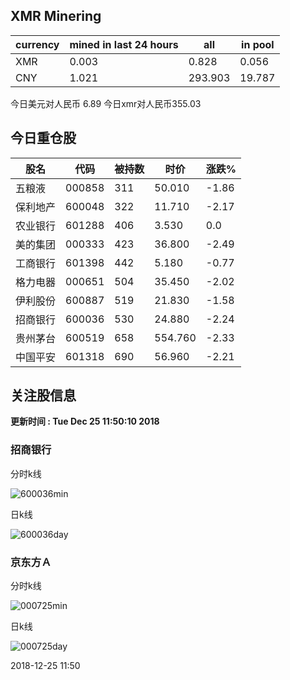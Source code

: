 ## XMR Minering

|currency|mined in last 24 hours|all|in pool|
|---|---|---|---|
|XMR|0.003|0.828|0.056|
|CNY|1.021|293.903|19.787|

今日美元对人民币 6.89	今日xmr对人民币355.03


## 今日重仓股 

|股名|代码|被持数|时价|涨跌%|
|---|---|---|---|---|
|五粮液|000858|311|50.010|-1.86|
|保利地产|600048|322|11.710|-2.17|
|农业银行|601288|406|3.530|0.0|
|美的集团|000333|423|36.800|-2.49|
|工商银行|601398|442|5.180|-0.77|
|格力电器|000651|504|35.450|-2.02|
|伊利股份|600887|519|21.830|-1.58|
|招商银行|600036|530|24.880|-2.24|
|贵州茅台|600519|658|554.760|-2.33|
|中国平安|601318|690|56.960|-2.21|

## 关注股信息
**更新时间 : Tue Dec 25 11:50:10 2018**
### 招商银行 
分时k线

![600036min](http://image.sinajs.cn/newchart/min/n/sh600036.gif)

日k线

![600036day](http://image.sinajs.cn/newchart/daily/n/sh600036.gif)

### 京东方Ａ 
分时k线

![000725min](http://image.sinajs.cn/newchart/min/n/sz000725.gif)

日k线

![000725day](http://image.sinajs.cn/newchart/daily/n/sz000725.gif)

2018-12-25 11:50